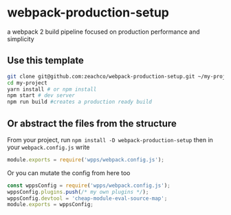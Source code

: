 # webpack-production-setup
a webpack 2 build pipeline focused on production performance and simplicity

## Use this template
```bash
git clone git@github.com:zeachco/webpack-production-setup.git ~/my-project
cd my-project
yarn install # or npm install
npm start # dev server
npm run build #creates a production ready build
```

## Or abstract the files from the structure
From your project, run `npm install -D webpack-production-setup` then
in your `webpack.config.js` write
```javascript
module.exports = require('wpps/webpack.config.js');
```
Or  you can mutate the config from here too
```javascript
const wppsConfig = require('wpps/webpack.config.js');
wppsConfig.plugins.push(/* my own plugins */);
wppsConfig.devtool = 'cheap-module-eval-source-map';
module.exports = wppsConfig;
```
